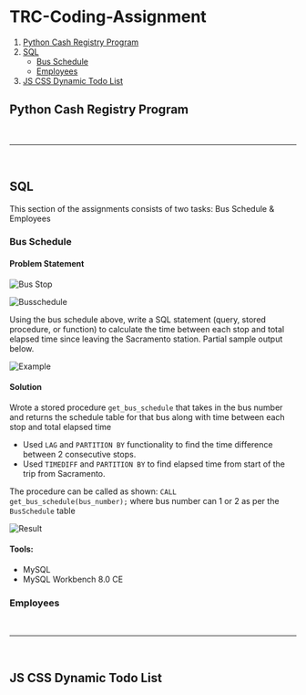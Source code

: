 # TRC-Coding-Assignment

1. [Python Cash Registry Program](#Python-Cash-Registry-Program)
2. [SQL](#SQL)
    * [Bus Schedule](#Bus-Schedule)
    * [Employees](#Employees)
3. [JS CSS Dynamic Todo List](#JS-CSS-Dynamic-Todo-List)


<!-- toc -->

## Python Cash Registry Program



<br>
<hr>
<br>

## SQL

This section of the assignments consists of two tasks: Bus Schedule & Employees

### Bus Schedule

#### Problem Statement
![Bus Stop](https://github.com/shafin071/TRC-Coding-Assignment/blob/master/Assets/SQL/bus_stop.gif)

![Busschedule](https://github.com/shafin071/TRC-Coding-Assignment/blob/master/Assets/SQL/original_table.JPG)

Using the bus schedule above, write a SQL statement (query, stored procedure, or function) to calculate the time between each stop and total elapsed
time since leaving the Sacramento station. Partial sample output below.

![Example](https://github.com/shafin071/TRC-Coding-Assignment/blob/master/Assets/SQL/example_result_table.JPG)

#### Solution
Wrote a stored procedure ```get_bus_schedule``` that takes in the bus number and returns the schedule table for that bus along with time between each stop and total elapsed time
- Used ```LAG``` and ```PARTITION BY``` functionality to find the time difference between 2 consecutive stops.
- Used ```TIMEDIFF``` and ```PARTITION BY``` to find elapsed time from start of the trip from Sacramento. 

The procedure can be called as shown:
``` CALL get_bus_schedule(bus_number); ``` where bus number can 1 or 2 as per the ```BusSchedule``` table

![Result](https://github.com/shafin071/TRC-Coding-Assignment/blob/master/Assets/SQL/example_result_table.JPG)

#### Tools: 
- MySQL
- MySQL Workbench 8.0 CE

### Employees

<br>
<hr>
<br>


## JS CSS Dynamic Todo List





